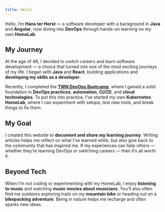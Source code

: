 ```yaml
---
title: Hello
---
```


Hello, I’m **Hans ter Horst** — a software developer with a background in **Java** and **Angular**, now diving into **DevOps** through hands-on learning on my own **HomeLab**.

## My Journey

At the age of 49, I decided to switch careers and learn software development — a choice that turned into one of the most exciting journeys of my life. I began with **Java** and **React**, building applications and **developing my skills as a developer**.

Recently, I completed the [**TWN DevOps Bootcamp**](https://www.techworld-with-nana.com/devops-bootcamp), where I gained a solid foundation in **DevOps practices**, **automation**, **CI/CD**, and **cloud technologies**. To put this into practice, I’ve started my own **Kubernetes HomeLab**, where I can experiment with setups, test new tools, and break things to fix them.

## My Goal

I created this website to **document and share my learning journey**. Writing articles helps me reflect on what I’ve learned while, but also give back to the community that has inspired me. If my experiences can help others — whether they’re learning DevOps or switching careers — then it’s all worth it.

## Beyond Tech

When I’m not coding or experimenting with my HomeLab, I enjoy **listening to music** and watching **music movies about musicians**. You’ll also often find me outdoors exploring trails on my **mountain bike** or heading out on a **bikepacking adventure**. Being in nature helps me recharge and often sparks new ideas.
